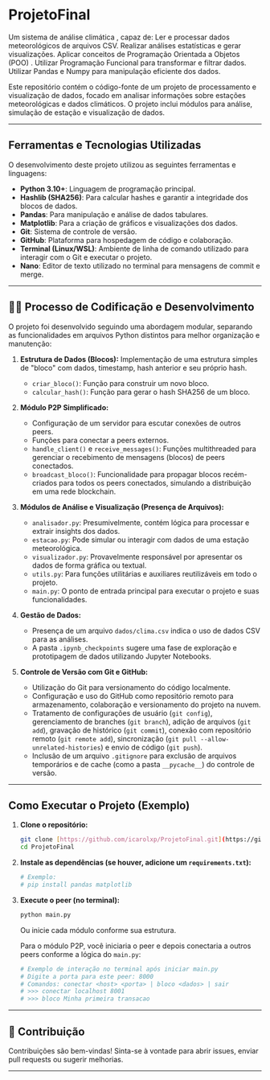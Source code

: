 # ProjetoFinal
Um sistema de análise climática , capaz de: Ler e processar dados meteorológicos de arquivos CSV. Realizar análises estatísticas e gerar visualizações. Aplicar conceitos de Programação Orientada a Objetos (POO) . Utilizar Programação Funcional para transformar e filtrar dados. Utilizar Pandas e Numpy para manipulação eficiente dos dados.

Este repositório contém o código-fonte de um projeto de processamento e visualização de dados, focado em analisar informações sobre estações meteorológicas e dados climáticos. O projeto inclui módulos para análise, simulação de estação e visualização de dados.

---

## Ferramentas e Tecnologias Utilizadas

O desenvolvimento deste projeto utilizou as seguintes ferramentas e linguagens:

* **Python 3.10+**: Linguagem de programação principal.
* **Hashlib (SHA256)**: Para calcular hashes e garantir a integridade dos blocos de dados.
* **Pandas**: Para manipulação e análise de dados tabulares.
* **Matplotlib**: Para a criação de gráficos e visualizações dos dados.
* **Git**: Sistema de controle de versão.
* **GitHub**: Plataforma para hospedagem de código e colaboração.
* **Terminal (Linux/WSL)**: Ambiente de linha de comando utilizado para interagir com o Git e executar o projeto.
* **Nano**: Editor de texto utilizado no terminal para mensagens de commit e merge.

---

## 👨‍💻 Processo de Codificação e Desenvolvimento

O projeto foi desenvolvido seguindo uma abordagem modular, separando as funcionalidades em arquivos Python distintos para melhor organização e manutenção:

1.  **Estrutura de Dados (Blocos):** Implementação de uma estrutura simples de "bloco" com dados, timestamp, hash anterior e seu próprio hash.
    * `criar_bloco()`: Função para construir um novo bloco.
    * `calcular_hash()`: Função para gerar o hash SHA256 de um bloco.

2.  **Módulo P2P Simplificado:**
    * Configuração de um servidor para escutar conexões de outros peers.
    * Funções para conectar a peers externos.
    * `handle_client()` e `receive_messages()`: Funções multithreaded para gerenciar o recebimento de mensagens (blocos) de peers conectados.
    * `broadcast_bloco()`: Funcionalidade para propagar blocos recém-criados para todos os peers conectados, simulando a distribuição em uma rede blockchain.

3.  **Módulos de Análise e Visualização (Presença de Arquivos):**
    * `analisador.py`: Presumivelmente, contém lógica para processar e extrair insights dos dados.
    * `estacao.py`: Pode simular ou interagir com dados de uma estação meteorológica.
    * `visualizador.py`: Provavelmente responsável por apresentar os dados de forma gráfica ou textual.
    * `utils.py`: Para funções utilitárias e auxiliares reutilizáveis em todo o projeto.
    * `main.py`: O ponto de entrada principal para executar o projeto e suas funcionalidades.

4.  **Gestão de Dados:**
    * Presença de um arquivo `dados/clima.csv` indica o uso de dados CSV para as análises.
    * A pasta `.ipynb_checkpoints` sugere uma fase de exploração e prototipagem de dados utilizando Jupyter Notebooks.

5.  **Controle de Versão com Git e GitHub:**
    * Utilização do Git para versionamento do código localmente.
    * Configuração e uso do GitHub como repositório remoto para armazenamento, colaboração e versionamento do projeto na nuvem.
    * Tratamento de configurações de usuário (`git config`), gerenciamento de branches (`git branch`), adição de arquivos (`git add`), gravação de histórico (`git commit`), conexão com repositório remoto (`git remote add`), sincronização (`git pull --allow-unrelated-histories`) e envio de código (`git push`).
    * Inclusão de um arquivo `.gitignore` para exclusão de arquivos temporários e de cache (como a pasta `__pycache__`) do controle de versão.

---

## Como Executar o Projeto (Exemplo)

1.  **Clone o repositório:**
    ```bash
    git clone [https://github.com/icarolxp/ProjetoFinal.git](https://github.com/icarolxp/ProjetoFinal.git)
    cd ProjetoFinal
    ```
2.  **Instale as dependências (se houver, adicione um `requirements.txt`):**
    ```bash
    # Exemplo:
    # pip install pandas matplotlib
    ```
3.  **Execute o peer (no terminal):**
    ```bash
    python main.py
    ```
    Ou inicie cada módulo conforme sua estrutura.

    Para o módulo P2P, você iniciaria o peer e depois conectaria a outros peers conforme a lógica do `main.py`:
    ```bash
    # Exemplo de interação no terminal após iniciar main.py
    # Digite a porta para este peer: 8000
    # Comandos: conectar <host> <porta> | bloco <dados> | sair
    # >>> conectar localhost 8001
    # >>> bloco Minha primeira transacao
    ```

---

## 🤝 Contribuição

Contribuições são bem-vindas! Sinta-se à vontade para abrir issues, enviar pull requests ou sugerir melhorias.

---
